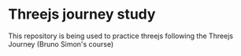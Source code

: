 # Threejs journey study

This repository is being used to practice threejs following the Threejs Journey (Bruno Simon's course)
